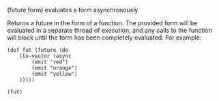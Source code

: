 
(future form) evaluates a form asynchronously

Returns a future in the form of a function.  The provided form
will be evaluated in a separate thread of execution, and any calls
to the function will block until the form has been completely
evaluated.  For example:

    (def fut (future (do
        (to-vector (async
            (emit "red")
            (emit "orange")
            (emit "yellow")
        )))))

    (fut)
